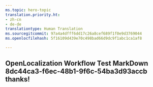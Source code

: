 ```yaml
---
ms.topic: hero-topic
translation.priority.ht:
- zh-cn
- de-de
translationtype: Human Translation
ms.sourcegitcommit: 97a4a4dfff6dd17c26a8cef689f1f0e9d3769044
ms.openlocfilehash: 5f16109d439e70c498bad66d9dc9f1abc1ca1af8

---
```

## OpenLocalization Workflow Test MarkDown 8dc44ca3-f6ec-48b1-9f6c-54ba3d93accb thanks!



<!--HONumber=Aug16_HO4-->



